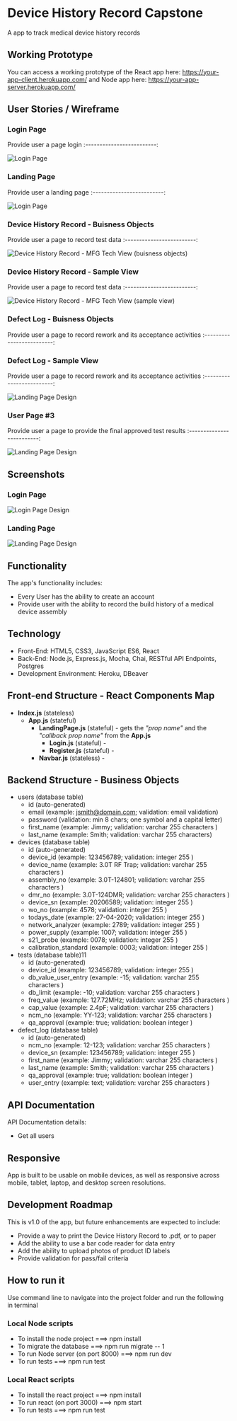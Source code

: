 # Device History Record Capstone

A app to track medical device history records

## Working Prototype
You can access a working prototype of the React app here: https://your-app-client.herokuapp.com/ and Node app here: https://your-app-server.herokuapp.com/


## User Stories / Wireframe

### Login Page
Provide user a page login
:-------------------------:

![Login Page](/github-images/wireframes/login.png)

### Landing Page
Provide user a landing page
:-------------------------:

![Login Page](/github-images/wireframes/landing.png)

### Device History Record - Buisness Objects
Provide user a page to record test data
:-------------------------:

![Device History Record - MFG Tech View (buisness objects)](/github-images/wireframes/DHR-buisness.png)

### Device History Record - Sample View
Provide user a page to record test data
:-------------------------:

![Device History Record - MFG Tech View (sample view)](/github-images/wireframes/DHR-sample.png)

### Defect Log - Buisness Objects
Provide user a page to record rework and its acceptance activities
:-------------------------:

### Defect Log - Sample View
Provide user a page to record rework and its acceptance activities
:-------------------------:

![Landing Page Design](/github-images/wireframes/defect-log.png)

### User Page #3
Provide user a page to provide the final approved test results
:-------------------------:

![Landing Page Design](/github-images/wireframes/user-page-3.png)



## Screenshots

### Login Page
![Login Page Design](/github-images/screenshots/login.png)

### Landing Page
![Landing Page Design](/github-images/screenshots/landing-page.png)



## Functionality
The app's functionality includes:
* Every User has the ability to create an account
* Provide user with the ability to record the build history of a medical device assembly


## Technology
* Front-End: HTML5, CSS3, JavaScript ES6, React
* Back-End: Node.js, Express.js, Mocha, Chai, RESTful API Endpoints, Postgres
* Development Environment: Heroku, DBeaver

## Front-end Structure - React Components Map
* __Index.js__ (stateless)
    * __App.js__ (stateful)
        * __LandingPage.js__ (stateful) - gets the _"prop name"_ and the _"callback prop name"_ from the __App.js__
            * __Login.js__ (stateful) -
            * __Register.js__ (stateful) -
        * __Navbar.js__ (stateless) -


## Backend Structure - Business Objects
* users (database table)
   * id (auto-generated)
   * email (example: jsmith@domain.com; validation: email validation)
   * password (validation: min 8 chars; one symbol and a capital letter)
   * first_name (example: Jimmy; validation: varchar 255 characters )
   * last_name (example: Smith; validation: varchar 255 characters)
* devices (database table)
   * id (auto-generated)
   * device_id (example: 123456789; validation: integer 255 )
   * device_name (example: 3.0T RF Trap; validation: varchar 255 characters )
   * assembly_no (example: 3.0T-124801; validation: varchar 255 characters )
   * dmr_no (example: 3.0T-124DMR; validation: varchar 255 characters )
   * device_sn (example: 20206589; validation: integer 255 )
   * wo_no (example: 4578; validation: integer 255 )
   * todays_date (example: 27-04-2020; validation: integer 255 )
   * network_analyzer (example: 2789; validation: integer 255 )
   * power_supply (example: 1007; validation: integer 255 )
   * s21_probe (example: 0078; validation: integer 255 )
   * calibration_standard (example: 0003; validation: integer 255 )
* tests (database table)11
   * id (auto-generated)
   * device_id (example: 123456789; validation: integer 255 )
   * db_value_user_entry (example: -15; validation: varchar 255 characters )
   * db_limit (example: -10; validation: varchar 255 characters )
   * freq_value (example: 127.72MHz; validation: varchar 255 characters )
   * cap_value (example: 2.4pF; validation: varchar 255 characters )
   * ncm_no (example: YY-123; validation: varchar 255 characters )
   * qa_approval (example: true; validation: boolean integer )
* defect_log (database table)
   * id (auto-generated)
   * ncm_no (example: 12-123; validation: varchar 255 characters  )
   * device_sn (example: 123456789; validation: integer 255 )
   * first_name (example: Jimmy; validation: varchar 255 characters  )
   * last_name (example: Smith; validation: varchar 255 characters  )
   * qa_approval (example: true; validation: boolean integer )
   * user_entry (example: text; validation: varchar 255 characters )

## API Documentation
API Documentation details:
* Get all users

## Responsive
App is built to be usable on mobile devices, as well as responsive across mobile, tablet, laptop, and desktop screen resolutions.

## Development Roadmap
This is v1.0 of the app, but future enhancements are expected to include:
* Provide a way to print the Device History Record to .pdf, or to paper
* Add the ability to use a bar code reader for data entry
* Add the ability to upload photos of product ID labels
* Provide validation for pass/fail criteria

## How to run it
Use command line to navigate into the project folder and run the following in terminal

### Local Node scripts
* To install the node project ===> npm install
* To migrate the database ===> npm run migrate -- 1
* To run Node server (on port 8000) ===> npm run dev
* To run tests ===> npm run test

### Local React scripts
* To install the react project ===> npm install
* To run react (on port 3000) ===> npm start
* To run tests ===> npm run test